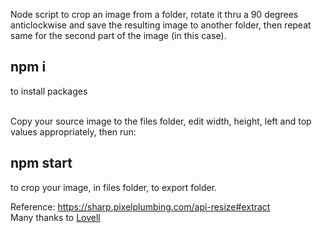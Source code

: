 Node script to crop an image from a folder, rotate it thru a 90 degrees anticlockwise and save the resulting image to another folder, then repeat same for the second part of the image (in this case).

## npm i
to install packages

<br>
Copy your source image to the files folder, edit width, height, left and top values appropriately, then run:

## npm start
to crop your image, in files folder, to export folder.
<br>


Reference: https://sharp.pixelplumbing.com/api-resize#extract
<br>
Many thanks to <a href='https://github.com/lovell'>Lovell</a>
